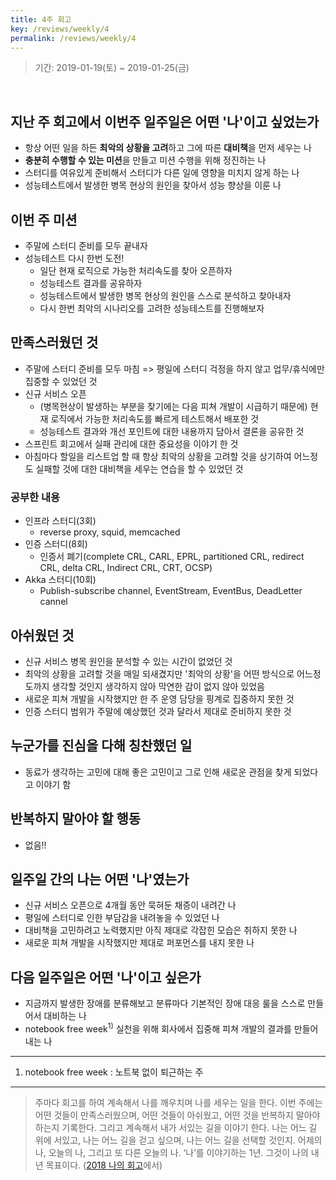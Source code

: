 ```yaml
---
title: 4주 회고
key: /reviews/weekly/4
permalink: /reviews/weekly/4
---
```


> 기간: 2019-01-19(토) ~ 2019-01-25(금)
<br/>

## 지난 주 회고에서 이번주 일주일은 어떤 '나'이고 싶었는가
- 항상 어떤 일을 하든 **최악의 상황을 고려**하고 그에 따른 **대비책**을 먼저 세우는 나
- **충분히 수행할 수 있는 미션**을 만들고 미션 수행을 위해 정진하는 나
- 스터디를 여유있게 준비해서 스터디가 다른 일에 영향을 미치지 않게 하는 나
- 성능테스트에서 발생한 병목 현상의 원인을 찾아서 성능 향상을 이룬 나

## 이번 주 미션
- 주말에 스터디 준비를 모두 끝내자
- 성능테스트 다시 한번 도전!
  - 일단 현재 로직으로 가능한 처리속도를 찾아 오픈하자
  - 성능테스트 결과를 공유하자
  - 성능테스트에서 발생한 병목 현상의 원인을 스스로 분석하고 찾아내자
  -	다시 한번 최악의 시나리오를 고려한 성능테스트를 진행해보자

## 만족스러웠던 것
- 주말에 스터디 준비를 모두 마침 => 평일에 스터디 걱정을 하지 않고 업무/휴식에만 집중할 수 있었던 것
- 신규 서비스 오픈
  - (병목현상이 발생하는 부분을 찾기에는 다음 피쳐 개발이 시급하기 때문에) 현재 로직에서 가능한 처리속도를 빠르게 테스트해서 배포한 것
  - 성능테스트 결과와 개선 포인트에 대한 내용까지 담아서 결론을 공유한 것
- 스프린트 회고에서 실패 관리에 대한 중요성을 이야기 한 것
- 아침마다 할일을 리스트업 할 때 항상 최악의 상황을 고려할 것을 상기하여 어느정도 실패할 것에 대한 대비책을 세우는 연습을 할 수 있었던 것

### 공부한 내용
- 인프라 스터디(3회)
  - reverse proxy, squid, memcached
- 인증 스터디(8회)
  - 인증서 폐기(complete CRL, CARL, EPRL, partitioned CRL, redirect CRL, delta CRL, Indirect CRL, CRT, OCSP)
- Akka 스터디(10회)
  - Publish-subscribe channel, EventStream, EventBus, DeadLetter cannel

## 아쉬웠던 것
- 신규 서비스 병목 원인을 분석할 수 있는 시간이 없었던 것
- 최악의 상황을 고려할 것을 매일 되새겼지만 '최악의 상황'을 어떤 방식으로 어느정도까지 생각할 것인지 생각하지 않아 막연한 감이 없지 않아 있었음
- 새로운 피쳐 개발을 시작했지만 한 주 운영 담당을 핑계로 집중하지 못한 것
- 인증 스터디 범위가 주말에 예상했던 것과 달라서 제대로 준비하지 못한 것

## 누군가를 진심을 다해 칭찬했던 일
- 동료가 생각하는 고민에 대해 좋은 고민이고 그로 인해 새로운 관점을 찾게 되었다고 이야기 함

## 반복하지 말아야 할 행동
- 없음!!

## 일주일 간의 나는 어떤 '나'였는가
- 신규 서비스 오픈으로 4개월 동안 묵혀둔 채증이 내려간 나
- 평일에 스터디로 인한 부담감을 내려놓을 수 있었던 나
- 대비책을 고민하려고 노력했지만 아직 제대로 각잡힌 모습은 취하지 못한 나
- 새로운 피쳐 개발을 시작했지만 제대로 퍼포먼스를 내지 못한 나

## 다음 일주일은 어떤 '나'이고 싶은가
- 지금까지 발생한 장애를 분류해보고 분류마다 기본적인 장애 대응 룰을 스스로 만들어서 대비하는 나
- notebook free week<sup>1)</sup> 실천을 위해 회사에서 집중해 피쳐 개발의 결과를 만들어내는 나

----

1) notebook free week : 노트북 없이 퇴근하는 주

----

> 주마다 회고를 하여 계속해서 나를 깨우치며 나를 세우는 일을 한다. 이번 주에는 어떤 것들이 만족스러웠으며, 어떤 것들이 아쉬웠고, 어떤 것을 반복하지 말아야 하는지 기록한다. 그리고 계속해서 내가 서있는 길을 이야기 한다. 나는 어느 길 위에 서있고, 나는 어느 길을 걷고 싶으며, 나는 어느 길을 선택할 것인지. 어제의 나, 오늘의 나, 그리고 또 다른 오늘의 나. ‘나’를 이야기하는 1년. 그것이 나의 내년 목표이다. ([2018 나의 회고](https://ssosso.github.io/2018/12/30/2018-%EB%82%98%EC%9D%98-%ED%9A%8C%EA%B3%A0.html)에서)

